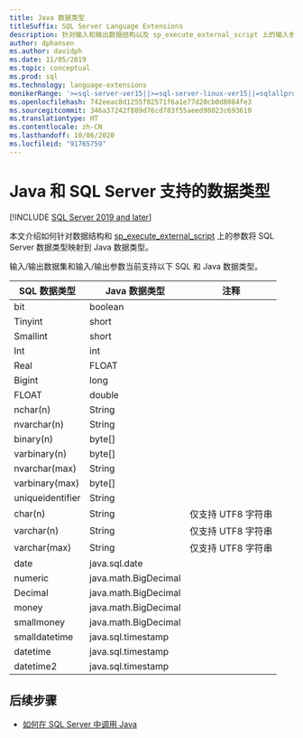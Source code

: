 ```yaml
---
title: Java 数据类型
titleSuffix: SQL Server Language Extensions
description: 针对输入和输出数据结构以及 sp_execute_external_script 上的输入参数，将数据类型从 Java 映射到 SQL Server。
author: dphansen
ms.author: davidph
ms.date: 11/05/2019
ms.topic: conceptual
ms.prod: sql
ms.technology: language-extensions
monikerRange: '>=sql-server-ver15||>=sql-server-linux-ver15||=sqlallproducts-allversions'
ms.openlocfilehash: 742eeac8d1255f02571f6a1e77d20cb0d8084fe3
ms.sourcegitcommit: 346a37242f889d76cd783f55aeed98023c693610
ms.translationtype: HT
ms.contentlocale: zh-CN
ms.lasthandoff: 10/06/2020
ms.locfileid: "91765759"
---
```

# <a name="java-and-sql-server-supported-data-types"></a>Java 和 SQL Server 支持的数据类型
[!INCLUDE [SQL Server 2019 and later](../../includes/applies-to-version/sqlserver2019.md)]

本文介绍如何针对数据结构和 [sp_execute_external_script](../../relational-databases/system-stored-procedures/sp-execute-external-script-transact-sql.md) 上的参数将 SQL Server 数据类型映射到 Java 数据类型。

输入/输出数据集和输入/输出参数当前支持以下 SQL 和 Java 数据类型。

| SQL 数据类型        | Java 数据类型 | 注释 |
| ------------- |-------------|-|
| bit      | boolean | |
| Tinyint      | short      | |
| Smallint | short      | |
| Int | int      | |
| Real | FLOAT      | |
| Bigint | long      | |
| FLOAT | double      | |
| nchar(n) | String      | |
| nvarchar(n) | String      | |
| binary(n) | byte[]      | |
| varbinary(n) | byte[]      | |
| nvarchar(max) | String      | |
| varbinary(max) | byte[]      | |
| uniqueidentifier | String | |
| char(n) | String | 仅支持 UTF8 字符串 |
| varchar(n) | String | 仅支持 UTF8 字符串 |
| varchar(max) | String | 仅支持 UTF8 字符串 |
| date | java.sql.date  | |
| numeric | java.math.BigDecimal  | |
| Decimal | java.math.BigDecimal  | |
| money | java.math.BigDecimal  | |
| smallmoney | java.math.BigDecimal  | |
| smalldatetime | java.sql.timestamp  | |
| datetime | java.sql.timestamp  | |
| datetime2 | java.sql.timestamp  | |


## <a name="next-steps"></a>后续步骤

+ [如何在 SQL Server 中调用 Java](../how-to/call-java-from-sql.md)